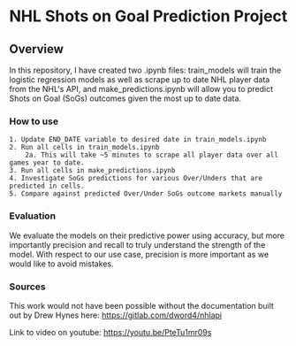 # NHL Shots on Goal Prediction Project

## Overview 
In this repository, I have created two .ipynb files: train_models will train the logistic regression models as well as scrape up to date NHL player data from the NHL's API, and make_predictions.ipynb will allow you to predict Shots on Goal (SoGs) outcomes given the most up to date data. 


### How to use
    1. Update END_DATE variable to desired date in train_models.ipynb
    2. Run all cells in train_models.ipynb
        2a. This will take ~5 minutes to scrape all player data over all games year to date. 
    3. Run all cells in make_predictions.ipynb
    4. Investigate SoGs predictions for various Over/Unders that are predicted in cells. 
    5. Compare against predicted Over/Under SoGs outcome markets manually


### Evaluation
We evaluate the models on their predictive power using accuracy, but more importantly precision and recall to truly understand the strength of the model.  With respect to our use case, precision is more important as we would like to avoid mistakes. 


### Sources
This work would not have been possible without the documentation built out by Drew Hynes here: https://gitlab.com/dword4/nhlapi

Link to video on youtube: https://youtu.be/PteTu1mr09s